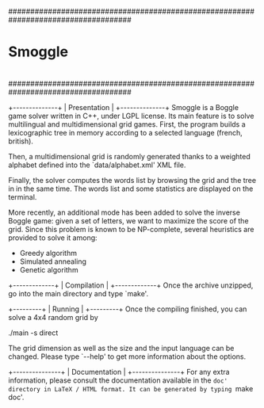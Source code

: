 ####################################################################################
#                                                                                  #
#                                    Smoggle                                       #
#                                                                                  #
####################################################################################

+--------------+
| Presentation |
+--------------+
Smoggle is a Boggle game solver written in C++, under LGPL license. Its main feature 
is to solve multilingual and multidimensional grid games. First, the program builds a 
lexicographic tree in memory according to a selected language (french, british).

Then, a multidimensional grid is randomly generated thanks to a weighted alphabet 
defined into the `data/alphabet.xml' XML file.

Finally, the solver computes the words list by browsing the grid and the tree in 
in the same time. The words list and some statistics are displayed on the terminal.

More recently, an additional mode has been added to solve the inverse Boggle game: given 
a set of letters, we want to maximize the score of the grid. Since this problem is 
known to be NP-complete, several heuristics are provided to solve it among:

* Greedy algorithm
* Simulated annealing
* Genetic algorithm

+-------------+
| Compilation |
+-------------+
Once the archive unzipped, go into the main directory and type `make'.

+---------+
| Running |
+---------+
Once the compiling finished, you can solve a 4x4 random grid by

./main -s direct

The grid dimension as well as the size and the input language can be changed. Please 
type `--help' to get more information about the options.

+---------------+
| Documentation |
+---------------+
For any extra information, please consult the documentation available in the `doc' 
directory in LaTeX / HTML format. It can be generated by typing `make doc'.
